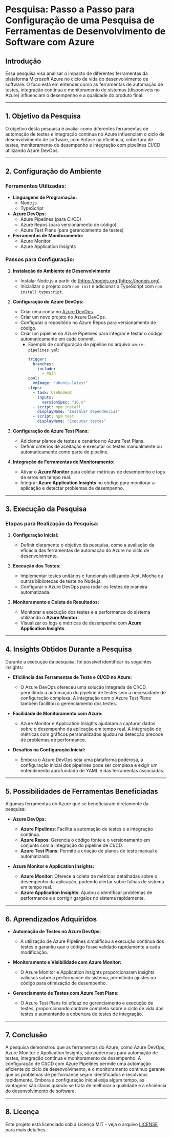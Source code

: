 # Pesquisa: Passo a Passo para Configuração de uma Pesquisa de Ferramentas de Desenvolvimento de Software com Azure

## Introdução

Essa pesquisa visa analisar o impacto de diferentes ferramentas da plataforma Microsoft Azure no ciclo de vida do desenvolvimento de software. O foco está em entender como as ferramentas de automação de testes, integração contínua e monitoramento de sistemas (disponíveis no Azure) influenciam o desempenho e a qualidade do produto final.

---

## 1. Objetivo da Pesquisa

O objetivo desta pesquisa é avaliar como diferentes ferramentas de automação de testes e integração contínua no Azure influenciam o ciclo de desenvolvimento de software, com ênfase na eficiência, cobertura de testes, monitoramento de desempenho e integração com pipelines CI/CD utilizando Azure DevOps.

---

## 2. Configuração do Ambiente

### Ferramentas Utilizadas:

- **Linguagens de Programação:**
  - Node.js
  - TypeScript
- **Azure DevOps:**
  - Azure Pipelines (para CI/CD)
  - Azure Repos (para versionamento de código)
  - Azure Test Plans (para gerenciamento de testes)
- **Ferramentas de Monitoramento:**
  - Azure Monitor
  - Azure Application Insights

### Passos para Configuração:

1. **Instalação do Ambiente de Desenvolvimento**

   - Instalar Node.js a partir de [https://nodejs.org](https://nodejs.org).
   - Inicializar o projeto com `npm init` e adicionar o TypeScript com `npm install typescript`.

2. **Configuração do Azure DevOps:**

   - Criar uma conta no [Azure DevOps](https://dev.azure.com/).
   - Criar um novo projeto no Azure DevOps.
   - Configurar o repositório no Azure Repos para versionamento de código.
   - Criar um pipeline no Azure Pipelines para integrar e testar o código automaticamente em cada commit.
     - Exemplo de configuração de pipeline no arquivo `azure-pipelines.yml`:
       ```yaml
       trigger:
         branches:
           include:
             - main
       pool:
         vmImage: "ubuntu-latest"
       steps:
         - task: UseNode@2
           inputs:
             versionSpec: "16.x"
         - script: npm install
           displayName: "Instalar dependências"
         - script: npm test
           displayName: "Executar testes"
       ```

3. **Configuração do Azure Test Plans:**

   - Adicionar planos de testes e cenários no Azure Test Plans.
   - Definir critérios de aceitação e executar os testes manualmente ou automaticamente como parte do pipeline.

4. **Integração de Ferramentas de Monitoramento:**
   - Ativar o **Azure Monitor** para coletar métricas de desempenho e logs de erros em tempo real.
   - Integrar **Azure Application Insights** no código para monitorar a aplicação e detectar problemas de desempenho.

---

## 3. Execução da Pesquisa

### Etapas para Realização da Pesquisa:

1. **Configuração Inicial:**

   - Definir claramente o objetivo da pesquisa, como a avaliação da eficácia das ferramentas de automação do Azure no ciclo de desenvolvimento.

2. **Execução dos Testes:**

   - Implementar testes unitários e funcionais utilizando Jest, Mocha ou outras bibliotecas de teste no Node.js.
   - Configurar o Azure DevOps para rodar os testes de maneira automatizada.

3. **Monitoramento e Coleta de Resultados:**
   - Monitorar a execução dos testes e a performance do sistema utilizando o **Azure Monitor**.
   - Visualizar os logs e métricas de desempenho com **Azure Application Insights**.

---

## 4. Insights Obtidos Durante a Pesquisa

Durante a execução da pesquisa, foi possível identificar os seguintes insights:

- **Eficiência das Ferramentas de Teste e CI/CD no Azure:**

  - O Azure DevOps ofereceu uma solução integrada de CI/CD, permitindo a automação do pipeline de testes sem a necessidade de configuração complexa. A integração com o Azure Test Plans também facilitou o gerenciamento dos testes.

- **Facilidade de Monitoramento com Azure:**

  - Azure Monitor e Application Insights ajudaram a capturar dados sobre o desempenho da aplicação em tempo real. A integração de métricas com gráficos personalizados ajudou na detecção precoce de problemas de performance.

- **Desafios na Configuração Inicial:**
  - Embora o Azure DevOps seja uma plataforma poderosa, a configuração inicial dos pipelines pode ser complexa e exigir um entendimento aprofundado de YAML e das ferramentas associadas.

---

## 5. Possibilidades de Ferramentas Beneficiadas

Algumas ferramentas do Azure que se beneficiaram diretamente da pesquisa:

- **Azure DevOps:**

  - **Azure Pipelines**: Facilita a automação de testes e a integração contínua.
  - **Azure Repos**: Gerencia o código fonte e o versionamento em conjunto com a integração do pipeline de CI/CD.
  - **Azure Test Plans**: Permite a criação de planos de teste manual e automatizado.

- **Azure Monitor e Application Insights:**
  - **Azure Monitor**: Oferece a coleta de métricas detalhadas sobre o desempenho da aplicação, podendo alertar sobre falhas de sistema em tempo real.
  - **Azure Application Insights**: Ajudou a identificar problemas de performance e a corrigir gargalos no sistema rapidamente.

---

## 6. Aprendizados Adquiridos

- **Automação de Testes no Azure DevOps:**

  - A utilização de Azure Pipelines simplificou a execução contínua dos testes e garantiu que o código fosse validado rapidamente a cada modificação.

- **Monitoramento e Visibilidade com Azure Monitor:**

  - O Azure Monitor e Application Insights proporcionaram insights valiosos sobre a performance do sistema, permitindo ajustes no código para otimização de desempenho.

- **Gerenciamento de Testes com Azure Test Plans:**
  - O Azure Test Plans foi eficaz no gerenciamento e execução de testes, proporcionando controle completo sobre o ciclo de vida dos testes e aumentando a cobertura de testes de integração.

---

## 7. Conclusão

A pesquisa demonstrou que as ferramentas do Azure, como Azure DevOps, Azure Monitor e Application Insights, são poderosas para automação de testes, integração contínua e monitoramento de desempenho. A configuração de CI/CD com Azure Pipelines permite uma automação eficiente do ciclo de desenvolvimento, e o monitoramento contínuo garante que os problemas de performance sejam identificados e resolvidos rapidamente. Embora a configuração inicial exija algum tempo, as vantagens são claras quando se trata de melhorar a qualidade e a eficiência do desenvolvimento de software.

---

## 8. Licença

Este projeto está licenciado sob a Licença MIT - veja o arquivo [LICENSE](LICENSE) para mais detalhes.
